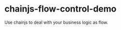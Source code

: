 chainjs-flow-control-demo
=========================

Use chainjs to deal with your business logic as flow.
